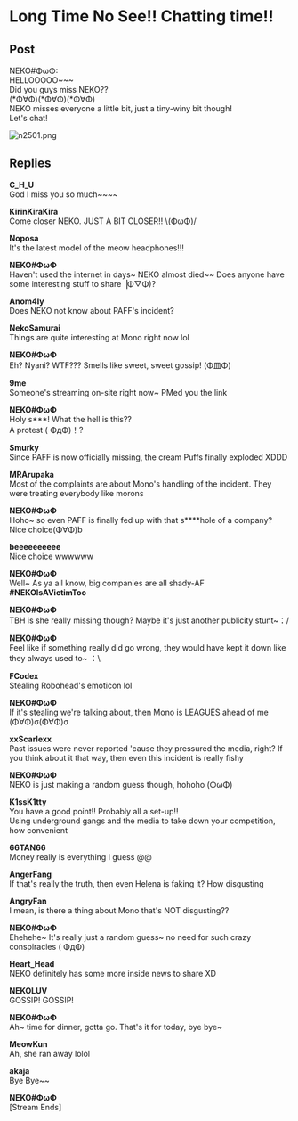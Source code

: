 # Long Time No See!! Chatting time!!
## Post
NEKO#ΦωΦ:<br>
HELLOOOOO~~~<br>
Did you guys miss NEKO?? <br>
(\*Φ∀Φ)(\*Φ∀Φ)(\*Φ∀Φ)<br>
NEKO misses everyone a little bit, just a tiny-winy bit though!<br>
Let's chat!

![n2501.png](im_posts/NEKO#ΦωΦ/attachments/n2501.png)
## Replies
**C_H_U**<br>
God I miss you so much~~~~

**KirinKiraKira**<br>
Come closer NEKO. JUST A BIT CLOSER!! \\(ΦωΦ)/

**Noposa**<br>
It's the latest model of the meow headphones!!!

**NEKO#ΦωΦ**<br>
Haven't used the internet in days~ NEKO almost died~~ Does anyone have some interesting stuff to share▕Φ▽Φ)?

**Anom4ly**<br>
Does NEKO not know about PAFF's incident?

**NekoSamurai**<br>
Things are quite interesting at Mono right now lol

**NEKO#ΦωΦ**<br>
Eh? Nyani? WTF??? Smells like sweet, sweet gossip! (Φ皿Φ)

**9me**<br>
Someone's streaming on-site right now~ PMed you the link

**NEKO#ΦωΦ**<br>
Holy s\*\*\*! What the hell is this?? <br>
A protest ( ΦдΦ)！?

**Smurky**<br>
Since PAFF is now officially missing, the cream Puffs finally exploded XDDD

**MRArupaka**<br>
Most of the complaints are about Mono's handling of the incident. They were treating everybody like morons

**NEKO#ΦωΦ**<br>
Hoho~ so even PAFF is finally fed up with that s\*\*\*\*hole of a company? Nice choice(Φ∀Φ)b

**beeeeeeeeee**<br>
Nice choice wwwwww

**NEKO#ΦωΦ**<br>
Well~ As ya all know, big companies are all shady-AF<br>
**\#NEKOIsAVictimToo**

**NEKO#ΦωΦ**<br>
TBH is she really missing though? Maybe it's just another publicity stunt~：/

**NEKO#ΦωΦ**<br>
Feel like if something really did go wrong, they would have kept it down like they always used to~ ：\\

**FCodex**<br>
Stealing Robohead's emoticon lol

**NEKO#ΦωΦ**<br>
If it's stealing we're talking about, then Mono is LEAGUES ahead of me (Φ∀Φ)σ(Φ∀Φ)σ

**xxScarlexx**<br>
Past issues were never reported 'cause they pressured the media, right? If you think about it that way, then even this incident is really fishy

**NEKO#ΦωΦ**<br>
NEKO is just making a random guess though, hohoho (ΦωΦ)

**K1ssK1tty**<br>
You have a good point!! Probably all a set-up!!<br>
Using underground gangs and the media to take down your competition, how convenient

**66TAN66**<br>
Money really is everything I guess @@

**AngerFang**<br>
If that's really the truth, then even Helena is faking it? How disgusting

**AngryFan**<br>
I mean, is there a thing about Mono that's NOT disgusting??

**NEKO#ΦωΦ**<br>
Ehehehe~ It's really just a random guess~ no need for such crazy conspiracies ( ΦдΦ)

**Heart_Head**<br>
NEKO definitely has some more inside news to share XD

**NEKOLUV**<br>
GOSSIP! GOSSIP!

**NEKO#ΦωΦ**<br>
Ah~ time for dinner, gotta go. That's it for today, bye bye~

**MeowKun**<br>
Ah, she ran away lolol

**akaja**<br>
Bye Bye~~

**NEKO#ΦωΦ**<br>
[Stream Ends]

